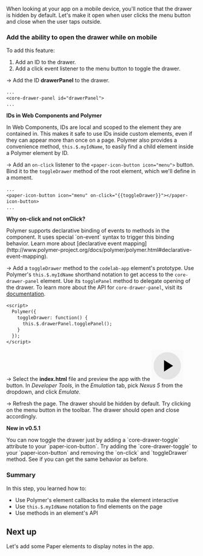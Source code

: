 <toc-element></toc-element>

When looking at your app on a mobile device, you'll notice that the drawer is hidden by default. Let's make it open when user clicks the menu button and close when the user taps outside.

### Add the ability to open the drawer while on mobile

To add this feature:

1. Add an ID to the drawer.
2. Add a click event listener to the menu button to toggle the drawer.

&rarr; Add the ID **drawerPanel** to the drawer.

    ...
    <core-drawer-panel id="drawerPanel">
    ...

<aside class="callout">
  <b>IDs in Web Components and Polymer</b>
  <p>In Web Components, IDs are local and scoped to the element they are contained in. This makes it safe to use IDs inside custom elements, even if they can appear more than once on a page. Polymer also provides a convenience method,
<code>this.$.myIdName</code>, to easily find a child element inside a Polymer element by ID.</p>
</aside>


&rarr; Add an `on-click` listener to the `<paper-icon-button icon="menu">` button. Bind it to the `toggleDrawer` method of the root element, which we'll define in a moment.

    ...
    <paper-icon-button icon="menu" on-click="{{toggleDrawer}}"></paper-icon-button>
    ...

<aside class="callout">
  <b>Why on-click and not onClick?</b>
  <p>
Polymer supports declarative binding of events to methods in the component.
It uses special `on-event` syntax to trigger this binding behavior.
Learn more about [declarative event mapping](http://www.polymer-project.org/docs/polymer/polymer.html#declarative-event-mapping).</p>
</aside>

&rarr; Add a `toggleDrawer` method to the `codelab-app` element's prototype.
Use Polymer's `this.$.myIdName` shorthand notation to get access to the
`core-drawer-panel` element. Use its `togglePanel` method to delegate opening
of the drawer. To learn more about the API for `core-drawer-panel`,
visit its [documentation](https://www.polymer-project.org/docs/elements/core-elements.html#core-drawer-panel).

    <script>
      Polymer({
        toggleDrawer: function() {
          this.$.drawerPanel.togglePanel();
        }
      });
    </script>

&rarr; Select the **index.html** file and preview the app with the <img src="img/runbutton.png" class="icon"> button.
In *Developer Tools*, in the *Emulation* tab, pick *Nexus 5* from the dropdown, and click *Emulate*.

&rarr; Refresh the page. The drawer should be hidden by default.
Try clicking on the menu button in the toolbar.
The drawer should open and close accordingly.

<aside class="callout">
<b>New in v0.5.1</b>
<p>
You can now toggle the drawer just by adding a `core-drawer-toggle` attribute to your `paper-icon-button`. Try adding the `core-drawer-toggle` to your `paper-icon-button` and removing the `on-click` and `toggleDrawer` method. See if you can get the same behavior as before.
</p>
</aside>

### Summary

In this step, you learned how to:

- Use Polymer's element callbacks to make the element interactive
- Use `this.$.myIdName` notation to find elements on the page
- Use methods in an element's API

## Next up

Let's add some Paper elements to display notes in the app.
